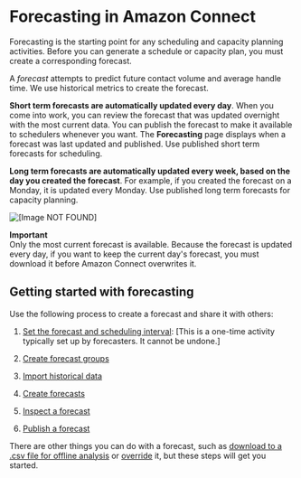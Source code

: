 # Forecasting in Amazon Connect<a name="forecasting"></a>

Forecasting is the starting point for any scheduling and capacity planning activities\. Before you can generate a schedule or capacity plan, you must create a corresponding forecast\. 

A *forecast* attempts to predict future contact volume and average handle time\. We use historical metrics to create the forecast\. 

**Short term forecasts are automatically updated every day**\. When you come into work, you can review the forecast that was updated overnight with the most current data\. You can publish the forecast to make it available to schedulers whenever you want\. The **Forecasting** page displays when a forecast was last updated and published\. Use published short term forecasts for scheduling\.

**Long term forecasts are automatically updated every week, based on the day you created the forecast**\. For example, if you created the forecast on a Monday, it is updated every Monday\. Use published long term forecasts for capacity planning\.

![\[Image NOT FOUND\]](http://docs.aws.amazon.com/connect/latest/adminguide/images/wfm-forecasting-lastupdated-date.png)

**Important**  
Only the most current forecast is available\. Because the forecast is updated every day, if you want to keep the current day's forecast, you must download it before Amazon Connect overwrites it\.

## Getting started with forecasting<a name="getting-started-forecasting"></a>

Use the following process to create a forecast and share it with others:

1. [Set the forecast and scheduling interval](set-forecast-scheduling-interval.md): \[This is a one\-time activity typically set up by forecasters\. It cannot be undone\.\]

1. [Create forecast groups](create-forecast-groups.md)

1. [Import historical data](import-data-for-forecasting.md)

1. [Create forecasts](create-forecasts.md)

1. [Inspect a forecast](inspect-forecast.md)

1. [Publish a forecast](publish-forecast.md)

There are other things you can do with a forecast, such as [download to a \.csv file for offline analysis](download-forecasts.md) or [override](override-forecast.md) it, but these steps will get you started\.